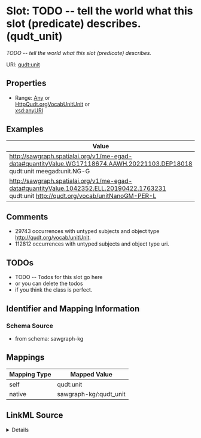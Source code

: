 

# Slot: TODO -- tell the world what this slot (predicate) describes. (qudt_unit)


_TODO -- tell the world what this slot (predicate) describes._





URI: [qudt:unit](http://qudt.org/schema/qudt/unit)



<!-- no inheritance hierarchy -->








## Properties

* Range: [Any](../classes/Any.md)&nbsp;or&nbsp;<br />[HttpQudt.orgVocabUnitUnit](../classes/HttpQudt.orgVocabUnitUnit.md)&nbsp;or&nbsp;<br />[xsd:anyURI](http://www.w3.org/2001/XMLSchema#anyURI)






## Examples

| Value |
| --- |
| http://sawgraph.spatialai.org/v1/me-egad-data#quantityValue.WG17118674.AAWH.20221103.DEP18018 qudt:unit meegad:unit.NG-G |
| http://sawgraph.spatialai.org/v1/me-egad-data#quantityValue.1042352.ELL.20190422.1763231 qudt:unit http://qudt.org/vocab/unitNanoGM-PER-L |

## Comments

* 29743 occurrences with untyped subjects and object type http://qudt.org/vocab/unitUnit.
* 112812 occurrences with untyped subjects and object type uri.

## TODOs

* TODO -- Todos for this slot go here
* or you can delete the todos
* if you think the class is perfect.

## Identifier and Mapping Information







### Schema Source


* from schema: sawgraph-kg




## Mappings

| Mapping Type | Mapped Value |
| ---  | ---  |
| self | qudt:unit |
| native | sawgraph-kg/:qudt_unit |




## LinkML Source

<details>
```yaml
name: qudt_unit
description: TODO -- tell the world what this slot (predicate) describes.
title: TODO -- tell the world what this slot (predicate) describes.
todos:
- TODO -- Todos for this slot go here
- or you can delete the todos
- if you think the class is perfect.
comments:
- 29743 occurrences with untyped subjects and object type http://qudt.org/vocab/unitUnit.
- 112812 occurrences with untyped subjects and object type uri.
examples:
- value: http://sawgraph.spatialai.org/v1/me-egad-data#quantityValue.WG17118674.AAWH.20221103.DEP18018
    qudt:unit meegad:unit.NG-G
- value: http://sawgraph.spatialai.org/v1/me-egad-data#quantityValue.1042352.ELL.20190422.1763231
    qudt:unit http://qudt.org/vocab/unitNanoGM-PER-L
from_schema: sawgraph-kg
rank: 1000
slot_uri: qudt:unit
alias: qudt_unit
range: Any
any_of:
- range: http___qudt.org_vocab_unitUnit
- range: uri

```
</details>